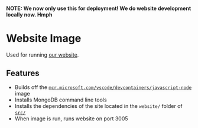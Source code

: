 #### NOTE: We now only use this for deployment! We do website development locally now. Hmph

# Website Image

Used for running [our website](https://github.com/UBCSailbot/sailbot_workspace/tree/main/src/website).

## Features

- Builds off the [`mcr.microsoft.com/vscode/devcontainers/javascript-node`](https://hub.docker.com/_/microsoft-vscode-devcontainers)
  image
- Installs MongoDB command line tools
- Installs the dependencies of the site located in the `website/` folder of [`src/`](../../src/)
- When image is run, runs website on port 3005
